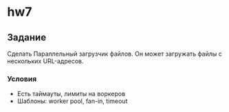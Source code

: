 # hw7

## Задание

Сделать Параллельный загрузчик файлов. Он может загружать файлы с нескольких URL-адресов.

### Условия

* Есть таймауты, лимиты на воркеров 
* Шаблоны: worker pool, fan-in, timeout